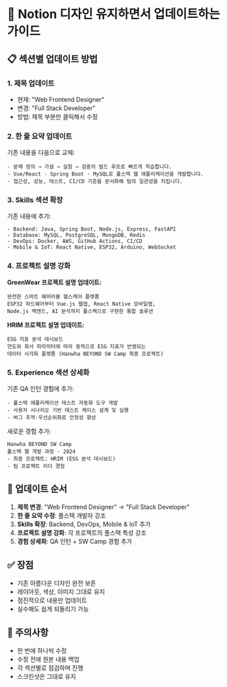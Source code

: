 # 🎨 Notion 디자인 유지하면서 업데이트하는 가이드

## 📋 섹션별 업데이트 방법

### 1. **제목 업데이트**
- 현재: "Web Frontend Designer"
- 변경: "Full Stack Developer"
- 방법: 제목 부분만 클릭해서 수정

### 2. **한 줄 요약 업데이트**
기존 내용을 다음으로 교체:
```
- 문제 정의 → 가설 → 실험 → 검증의 빌드 루프로 빠르게 학습합니다.
- Vue/React · Spring Boot · MySQL로 풀스택 웹 애플리케이션을 개발합니다.
- 접근성, 성능, 테스트, CI/CD 기준을 문서화해 팀의 일관성을 지킵니다.
```

### 3. **Skills 섹션 확장**
기존 내용에 추가:
```
- Backend: Java, Spring Boot, Node.js, Express, FastAPI
- Database: MySQL, PostgreSQL, MongoDB, Redis
- DevOps: Docker, AWS, GitHub Actions, CI/CD
- Mobile & IoT: React Native, ESP32, Arduino, WebSocket
```

### 4. **프로젝트 설명 강화**

**GreenWear 프로젝트 설명 업데이트:**
```
완전한 스마트 웨어러블 헬스케어 플랫폼
ESP32 하드웨어부터 Vue.js 웹앱, React Native 모바일앱, 
Node.js 백엔드, AI 분석까지 풀스택으로 구현한 통합 솔루션
```

**HRIM 프로젝트 설명 업데이트:**
```
ESG 지표 분석 대시보드
연도와 회사 파라미터에 따라 동적으로 ESG 지표가 반영되는 
데이터 시각화 플랫폼 (Hanwha BEYOND SW Camp 최종 프로젝트)
```

### 5. **Experience 섹션 상세화**
기존 QA 인턴 경험에 추가:
```
- 풀스택 애플리케이션 테스트 자동화 도구 개발
- 사용자 시나리오 기반 테스트 케이스 설계 및 실행
- 버그 추적·우선순위화로 안정성 향상
```

새로운 경험 추가:
```
Hanwha BEYOND SW Camp
풀스택 웹 개발 과정 - 2024
- 최종 프로젝트: HRIM (ESG 분석 대시보드)
- 팀 프로젝트 리더 경험
```

## 🎯 업데이트 순서

1. **제목 변경**: "Web Frontend Designer" → "Full Stack Developer"
2. **한 줄 요약 수정**: 풀스택 개발자 강조
3. **Skills 확장**: Backend, DevOps, Mobile & IoT 추가
4. **프로젝트 설명 강화**: 각 프로젝트의 풀스택 특성 강조
5. **경험 상세화**: QA 인턴 + SW Camp 경험 추가

## ✅ 장점

- 기존 아름다운 디자인 완전 보존
- 레이아웃, 색상, 이미지 그대로 유지
- 점진적으로 내용만 업데이트
- 실수해도 쉽게 되돌리기 가능

## 📝 주의사항

- 한 번에 하나씩 수정
- 수정 전에 원본 내용 백업
- 각 섹션별로 점검하며 진행
- 스크린샷은 그대로 유지
